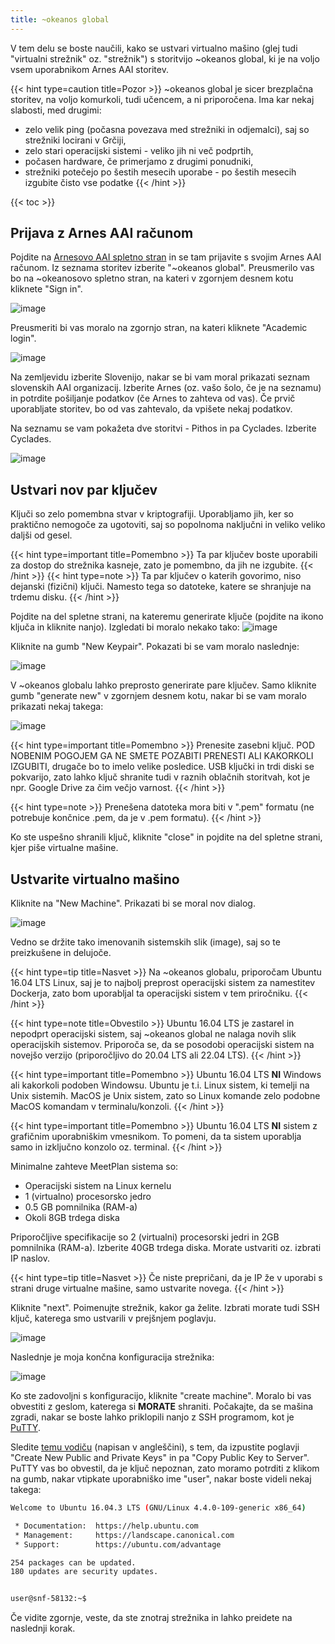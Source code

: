 ```yaml
---
title: ~okeanos global
---
```


V tem delu se boste naučili, kako se ustvari virtualno mašino (glej tudi "virtualni strežnik" oz. "strežnik") s storitvijo ~okeanos global, ki je na voljo vsem uporabnikom Arnes AAI storitev.

{{< hint type=caution title=Pozor >}}
~okeanos global je sicer brezplačna storitev, na voljo komurkoli, tudi učencem, a ni priporočena. Ima kar nekaj slabosti, med drugimi:
- zelo velik ping (počasna povezava med strežniki in odjemalci), saj so strežniki locirani v Grčiji,
- zelo stari operacijski sistemi - veliko jih ni več podprtih,
- počasen hardware, če primerjamo z drugimi ponudniki,
- strežniki potečejo po šestih mesecih uporabe - po šestih mesecih izgubite čisto vse podatke
{{< /hint >}}

{{< toc >}}

## Prijava z Arnes AAI računom
Pojdite na [Arnesovo AAI spletno stran](https://aai.arnes.si) in se tam prijavite s svojim Arnes AAI računom. Iz seznama storitev izberite "~okeanos global". Preusmerilo vas bo na ~okeanosovo spletno stran, na kateri v zgornjem desnem kotu kliknete "Sign in".

![image](https://user-images.githubusercontent.com/52399966/181916035-5b416b82-96fa-4c49-94c0-d604bd8b696a.png)

Preusmeriti bi vas moralo na zgornjo stran, na kateri kliknete "Academic login".

![image](https://user-images.githubusercontent.com/52399966/181916102-0c92757f-d1dc-4234-bfeb-941229186165.png)

Na zemljevidu izberite Slovenijo, nakar se bi vam moral prikazati seznam slovenskih AAI organizacij. Izberite Arnes (oz. vašo šolo, če je na seznamu) in potrdite pošiljanje podatkov (če Arnes to zahteva od vas). Če prvič uporabljate storitev, bo od vas zahtevalo, da vpišete nekaj podatkov.

Na seznamu se vam pokažeta dve storitvi - Pithos in pa Cyclades. Izberite Cyclades.

![image](https://user-images.githubusercontent.com/52399966/181916214-67fcb76c-3b0f-46f3-8f48-3b00930b8195.png)

## Ustvari nov par ključev
Ključi so zelo pomembna stvar v kriptografiji. Uporabljamo jih, ker so praktično nemogoče za ugotoviti, saj so popolnoma naključni in veliko veliko daljši od gesel.

{{< hint type=important title=Pomembno >}}
Ta par ključev boste uporabili za dostop do strežnika kasneje, zato je pomembno, da jih ne izgubite.
{{< /hint >}}
{{< hint type=note >}}
Ta par ključev o katerih govorimo, niso dejanski (fizični) ključi. Namesto tega so datoteke, katere se shranjuje na trdemu disku.
{{< /hint >}}

Pojdite na del spletne strani, na kateremu generirate ključe (pojdite na ikono ključa in kliknite nanjo). Izgledati bi moralo nekako tako:
![image](https://user-images.githubusercontent.com/52399966/167488609-3778c69c-42be-41ee-b89d-7ac7fd767e1e.png)

Kliknite na gumb "New Keypair". Pokazati bi se vam moralo naslednje:

![image](https://user-images.githubusercontent.com/52399966/167488698-2bb5c949-8455-4c03-86dc-e178fd2faee5.png)

V ~okeanos globalu lahko preprosto generirate pare ključev. Samo kliknite gumb "generate new" v zgornjem desnem kotu, nakar bi se vam moralo prikazati nekaj takega:

![image](https://user-images.githubusercontent.com/52399966/167489439-2431513c-bb3a-4683-9629-2bb87f640f9a.png)

{{< hint type=important title=Pomembno >}}
Prenesite zasebni ključ. POD NOBENIM POGOJEM GA NE SMETE POZABITI PRENESTI ALI KAKORKOLI IZGUBITI, drugače bo to imelo velike posledice. USB ključki in trdi diski se pokvarijo, zato lahko ključ shranite tudi v raznih oblačnih storitvah, kot je npr. Google Drive za čim večjo varnost.
{{< /hint >}}

{{< hint type=note >}}
Prenešena datoteka mora biti v ".pem" formatu (ne potrebuje končnice .pem, da je v .pem formatu).
{{< /hint >}}

Ko ste uspešno shranili ključ, kliknite "close" in pojdite na del spletne strani, kjer piše virtualne mašine.

## Ustvarite virtualno mašino
Kliknite na "New Machine". Prikazati bi se moral nov dialog.

![image](https://user-images.githubusercontent.com/52399966/167490100-44885958-309f-4989-96b5-05d2f34d6f20.png)

Vedno se držite tako imenovanih sistemskih slik (image), saj so te preizkušene in delujoče.

{{< hint type=tip title=Nasvet >}}
Na ~okeanos globalu, priporočam Ubuntu 16.04 LTS Linux, saj je to najbolj preprost operacijski sistem za namestitev Dockerja, zato bom uporabljal ta operacijski sistem v tem priročniku.
{{< /hint >}}

{{< hint type=note title=Obvestilo >}}
Ubuntu 16.04 LTS je zastarel in nepodprt operacijski sistem, saj ~okeanos global ne nalaga novih slik operacijskih sistemov. Priporoča se, da se posodobi operacijski sistem na novejšo verzijo (priporočljivo do 20.04 LTS ali 22.04 LTS).
{{< /hint >}}

{{< hint type=important title=Pomembno >}}
Ubuntu 16.04 LTS **NI** Windows ali kakorkoli podoben Windowsu. Ubuntu je t.i. Linux sistem, ki temelji na Unix sistemih. MacOS je Unix sistem, zato so Linux komande zelo podobne MacOS komandam v terminalu/konzoli.
{{< /hint >}}

{{< hint type=important title=Pomembno >}}
Ubuntu 16.04 LTS **NI** sistem z grafičnim uporabniškim vmesnikom. To pomeni, da ta sistem uporablja samo in izključno konzolo oz. terminal.
{{< /hint >}}

Minimalne zahteve MeetPlan sistema so:
- Operacijski sistem na Linux kernelu
- 1 (virtualno) procesorsko jedro
- 0.5 GB pomnilnika (RAM-a)
- Okoli 8GB trdega diska

Priporočljive specifikacije so 2 (virtualni) procesorski jedri in 2GB pomnilnika (RAM-a). Izberite 40GB trdega diska. Morate ustvariti oz. izbrati IP naslov.

{{< hint type=tip title=Nasvet >}}
Če niste prepričani, da je IP že v uporabi s strani druge virtualne mašine, samo ustvarite novega.
{{< /hint >}}

Kliknite "next". Poimenujte strežnik, kakor ga želite. Izbrati morate tudi SSH ključ, katerega smo ustvarili v prejšnjem poglavju.

![image](https://user-images.githubusercontent.com/52399966/167491384-def45e4e-0ca9-49c3-9bca-00544f5d91bb.png)

Naslednje je moja končna konfiguracija strežnika:

![image](https://user-images.githubusercontent.com/52399966/167491468-95c9a6ab-3005-4ba2-864b-1f539827852b.png)

Ko ste zadovoljni s konfiguracijo, kliknite "create machine". Moralo bi vas obvestiti z geslom, katerega si **MORATE** shraniti. Počakajte, da se mašina zgradi, nakar se boste lahko priklopili nanjo z SSH programom, kot je [PuTTY](https://www.putty.org/).

Sledite [temu vodiču](https://devops.ionos.com/tutorials/use-ssh-keys-with-putty-on-windows/) (napisan v angleščini), s tem, da izpustite poglavji "Create New Public and Private Keys" in pa "Copy Public Key to Server". PuTTY vas bo obvestil, da je ključ nepoznan, zato moramo potrditi z klikom na gumb, nakar vtipkate uporabniško ime "user", nakar boste videli nekaj takega:
```sh
Welcome to Ubuntu 16.04.3 LTS (GNU/Linux 4.4.0-109-generic x86_64)

 * Documentation:  https://help.ubuntu.com
 * Management:     https://landscape.canonical.com
 * Support:        https://ubuntu.com/advantage

254 packages can be updated.
180 updates are security updates.


user@snf-58132:~$
```

Če vidite zgornje, veste, da ste znotraj strežnika in lahko preidete na naslednji korak.
